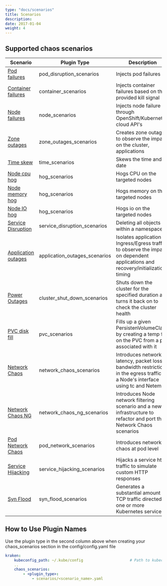 ```yaml
---
type: "docs/scenarios"
title: Scenarios
description: 
date: 2017-01-04
weight: 4
---
```


## Supported chaos scenarios

| **Scenario**   | **Plugin Type**   |  **Description** |
| ------------------------------------------- | ------------------------------------------- | ------------------------------------------------------------------ |
| [Pod failures](docs/scenarios/pod-scenario/_index.md) | pod_disruption_scenarios | Injects pod failures   |                                      
| [Container failures](docs/scenarios/container-scenario/_index.md) | container_scenarios | Injects container failures based on the provided kill signal | 
| [Node failures](docs/scenarios/node-scenarios/_index.md) | node_scenarios | Injects node failure through OpenShift/Kubernetes, cloud API's  |
| [Zone outages](docs/scenarios/zone-outage-scenarios/_index.md) | zone_outages_scenarios | Creates zone outage to observe the impact on the cluster, applications |
| [Time skew](docs/scenarios/time-scenarios/_index.md) | time_scenarios | Skews the time and date                            |               
| [Node cpu hog](docs/scenarios/cpu-hog-scenario/_index.md) | hog_scenarios | Hogs CPU on the targeted nodes |
| [Node memory hog](docs/scenarios/memory-hog-scenario/_index.md) | hog_scenarios | Hogs memory on the targeted nodes   |                       
| [Node IO hog](docs/scenarios/io-hog-scenario/_index.md) | hog_scenarios| Hogs io on the targeted nodes              |                       
| [Service Disruption](docs/scenarios/service-disruption-scenarios/_index.md) | service_disruption_scenarios | Deleting all objects within a namespace          |                 
| [Application outages](docs/scenarios/application-outage/_index.md) | application_outages_scenarios | Isolates application Ingress/Egress traffic to observe the impact on dependent applications and recovery/initialization timing  |
| [Power Outages](docs/scenarios/power-outage-scenarios/_index.md) | cluster_shut_down_scenarios | Shuts down the cluster for the specified duration and turns it back on to check the cluster health |
| [PVC disk fill](docs/scenarios/pvc-scenario/_index.md) | pvc_scenarios | Fills up a given PersistenVolumeClaim by creating a temp file on the PVC from a pod associated with it |
| [Network Chaos](docs/scenarios/network-chaos-scenario/_index.md) | network_chaos_scenarios | Introduces network latency, packet loss, bandwidth restriction in the egress traffic of a Node's interface using tc and Netem |
| [Network Chaos NG](docs/scenarios/network-chaos-ng-scenario/_index.md) | network_chaos_ng_scenarios | Introduces Node network filtering scenario and a new infrastructure to refactor and port the Network Chaos scenarios |
| [Pod Network Chaos](docs/scenarios/pod-network-scenario/_index.md) | pod_network_scenarios | Introduces network chaos at pod level                        | 
| [Service Hijacking](docs/scenarios/service-hijacking-scenario/_index.md) | service_hijacking_scenarios | Hijacks a service http traffic to simulate custom HTTP responses |
| [Syn Flood](docs/scenarios/syn-flood-scenario/_index.md) | syn_flood_scenarios | Generates a substantial amount of TCP traffic directed at one or more Kubernetes services |



## How to Use Plugin Names
Use the plugin type in the second column above when creating your chaos_scenarios section in the config/config.yaml file
```yaml
kraken:
    kubeconfig_path: ~/.kube/config                     # Path to kubeconfig
    .. 
    chaos_scenarios:
        - <plugin_type>:
            - scenarios/<scenario_name>.yaml
  ```